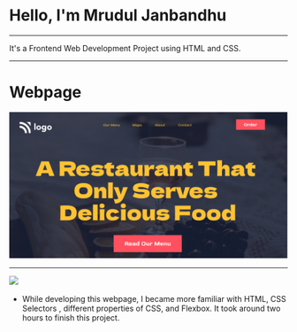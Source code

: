 # Hello, I'm Mrudul Janbandhu
- - -
It's a Frontend Web Development Project using HTML and CSS.
- - -

# Webpage



![](./thumbnail.png)


- - -

![](https://img.shields.io/badge/HTML-CSS-green)
- While developing this webpage, I became more familiar with HTML, CSS Selectors , different properties of CSS, and  Flexbox. It took around two hours to finish this project.

